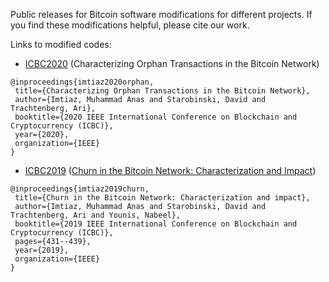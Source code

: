 Public releases for Bitcoin software modifications for different projects. If you find these modifications helpful, please cite our work.

Links to modified codes:

 - [ICBC2020](https://github.com/nislab/bitcoin-releases/tree/icbc2020) (Characterizing Orphan Transactions in the Bitcoin Network)
 ```
 @inproceedings{imtiaz2020orphan,
  title={Characterizing Orphan Transactions in the Bitcoin Network},
  author={Imtiaz, Muhammad Anas and Starobinski, David and Trachtenberg, Ari},
  booktitle={2020 IEEE International Conference on Blockchain and Cryptocurrency (ICBC)},
  year={2020},
  organization={IEEE}
}
 ```
 - [ICBC2019](https://github.com/nislab/bitcoin-releases/tree/icbc2019) ([Churn in the Bitcoin Network: Characterization and Impact](https://doi.org/10.1109/BLOC.2019.8751297))
 ```
@inproceedings{imtiaz2019churn,
  title={Churn in the Bitcoin Network: Characterization and impact},
  author={Imtiaz, Muhammad Anas and Starobinski, David and Trachtenberg, Ari and Younis, Nabeel},
  booktitle={2019 IEEE International Conference on Blockchain and Cryptocurrency (ICBC)},
  pages={431--439},
  year={2019},
  organization={IEEE}
}
 ```
